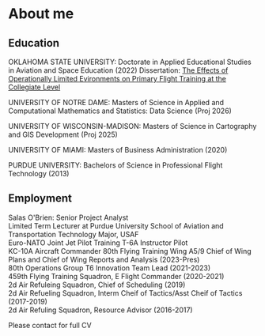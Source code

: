 # About me

## Education
OKLAHOMA STATE UNIVERSITY: Doctorate in Applied Educational Studies in Aviation and Space Education (2022)
                       Dissertation: 
                       <a href="https://commons.erau.edu/cgi/viewcontent.cgi?article=1978&context=jaaer"> The Effects of Operationally Limited Evironments on Primary Flight Training at the Collegiate Level</a><br>

UNIVERSITY OF NOTRE DAME: Masters of Science in Applied and Computational Mathematics and Statistics: Data Science (Proj 2026)<br>                       
                    
UNIVERSITY OF WISCONSIN-MADISON: Masters of Science in Cartography and GIS Development (Proj 2025)<br>

UNIVERSITY OF MIAMI: Masters of Business Administration (2020)<br>

PURDUE UNIVERSITY: Bachelors of Science in Professional Flight Technology (2013)<br>

## Employment
Salas O'Brien: Senior Project Analyst<br>
Limited Term Lecturer at Purdue University School of Aviation and Transportation Technology
Major, USAF<br>
Euro-NATO Joint Jet Pilot Training T-6A Instructor Pilot<br>
KC-10A Aircraft Commander
80th Flying Training Wing A5/9 Chief of Wing Plans and Chief of Wing Reports and Analysis (2023-Pres)<br>
80th Operations Group T6 Innovation Team Lead (2021-2023)<br>
459th Flying Training Squadron, E Flight Commander (2020-2021)<br>
2d Air Refuleing Squadron, Chief of Scheduling (2019)<br>
2d Air Refueling Squadron, Interm Cheif of Tactics/Asst Cheif of Tactics (2017-2019)<br>
2d Air Refuling Squadron, Resource Advisor (2016-2017)<br>

Please contact for full CV<br>


